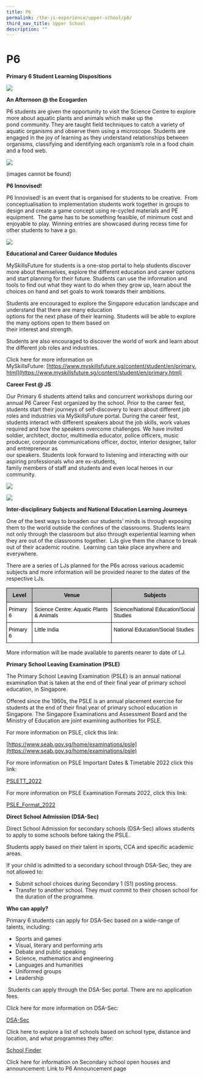 ```yaml
---
title: P6
permalink: /the-js-experience/upper-school/p6/
third_nav_title: Upper School
description: ""
---
```

# **P6**

**Primary 6 Student Learning Dispositions**

![](/images/13.png)

**An Afternoon @ the Ecogarden**

P6 students are given the opportunity to visit the Science Centre to explore more about aquatic plants and animals which make up the  
pond community. They are taught field techniques to catch a variety of aquatic organisms and observe them using  a microscope. Students are engaged in the joy of learning as they understand relationships between organisms, classifying and  identifying each organism’s role in a food chain and a food web.

![](/images/14.jpg)

(images cannot be found)

**P6 Innovised!**  

P6 Innovised! is an event that is organised for students to be creative.  From conceptualisation to implementation students work together in groups to design and create a game concept using re-cycled materials and PE equipment.  The game has to be something feasible, of minimum cost and enjoyable to play. Winning entries are showcased during recess time for other students to have a go.

![](/images/18.jpg)

**Educational and Career Guidance Modules**

MySkillsFuture for students is a one-stop portal to help students discover more about themselves, explore the  different education and career options and start planning for their future. Students can use the information and tools to find out what they want to do when they grow up, learn about the choices on hand and set goals to work towards their ambitions.

Students are encouraged to explore the Singapore education landscape and understand that there are many education  
options for the next phase of their learning. Students will be able to explore the many options open to them based on  
their interest and strength.

Students are also encouraged to discover the world of work and learn about the different job roles and industries.

Click here for more information on MySkillsFuture: [https://www.myskillsfuture.sg/content/student/en/primary.html](https://www.myskillsfuture.sg/content/student/en/primary.html)

**Career Fest @ JS**

Our Primary 6 students attend talks and concurrent workshops during our annual P6 Career Fest organized by the school. Prior to the career fest, students start their journeys of self-discovery to learn about different job roles and industries via MySkillsFuture portal. During the career fest, students interact with different speakers about the job skills, work values required and how the speakers overcome challenges. We have invited soldier, architect, doctor, multimedia educator, police officers, music producer, corporate communications officer, doctor, interior designer, tailor and entrepreneur as  
our speakers. Students look forward to listening and interacting with our aspiring professionals who are ex-students,  
family members of staff and students and even local heroes in our community.

![](/images/19.jpg)

![](/images/20.jpg)

**Inter-disciplinary Subjects and National Education Learning Journeys**

One of the best ways to broaden our students’ minds is through exposing them to the world outside the confines of the classrooms. Students learn not only through the classroom but also through experiential learning when they are out of the classrooms together.  LJs give them the chance to break out of their academic routine.  Learning can take place anywhere and everywhere.

There are a series of LJs planned for the P6s across various academic subjects and more information will be provided nearer to the dates of the respective LJs.



<table style="border-collapse:collapse;border-spacing:0" class="tg"><thead><tr><th style="background-color:#BFBFBF;border-color:#000000;border-style:solid;border-width:1px;color:#000000;font-family:Arial, sans-serif;font-size:14px;font-weight:bold;overflow:hidden;padding:10px 5px;text-align:center;vertical-align:top;word-break:normal">Level</th><th style="background-color:#BFBFBF;border-color:#000000;border-style:solid;border-width:1px;color:#000000;font-family:Arial, sans-serif;font-size:14px;font-weight:bold;overflow:hidden;padding:10px 5px;text-align:center;vertical-align:top;word-break:normal">Venue</th><th style="background-color:#BFBFBF;border-color:#000000;border-style:solid;border-width:1px;color:#000000;font-family:Arial, sans-serif;font-size:14px;font-weight:bold;overflow:hidden;padding:10px 5px;text-align:center;vertical-align:top;word-break:normal">Subjects</th></tr></thead><tbody><tr><td style="background-color:#FFF;border-color:#000000;border-style:solid;border-width:1px;color:#000000;font-family:Arial, sans-serif;font-size:14px;overflow:hidden;padding:10px 5px;text-align:left;vertical-align:top;word-break:normal">Primary 6</td><td style="background-color:#FFF;border-color:#000000;border-style:solid;border-width:1px;color:#000000;font-family:Arial, sans-serif;font-size:14px;overflow:hidden;padding:10px 5px;text-align:left;vertical-align:top;word-break:normal">Science Centre: Aquatic Plants &amp; Animals</td><td style="background-color:#FFF;border-color:#000000;border-style:solid;border-width:1px;color:#000000;font-family:Arial, sans-serif;font-size:14px;overflow:hidden;padding:10px 5px;text-align:left;vertical-align:top;word-break:normal">Science/National Education/Social Studies</td></tr><tr><td style="background-color:#FFF;border-color:#000000;border-style:solid;border-width:1px;color:#000000;font-family:Arial, sans-serif;font-size:14px;overflow:hidden;padding:10px 5px;text-align:left;vertical-align:top;word-break:normal">Primary 6</td><td style="background-color:#FFF;border-color:#000000;border-style:solid;border-width:1px;color:#000000;font-family:Arial, sans-serif;font-size:14px;overflow:hidden;padding:10px 5px;text-align:left;vertical-align:top;word-break:normal">Little India</td><td style="background-color:#FFF;border-color:#000000;border-style:solid;border-width:1px;color:#000000;font-family:Arial, sans-serif;font-size:14px;overflow:hidden;padding:10px 5px;text-align:left;vertical-align:top;word-break:normal">National Education/Social Studies</td></tr></tbody></table>
More information will be made available to parents nearer to date of LJ.


**Primary School Leaving Examination (PSLE)**

The Primary School Leaving Examination (PSLE) is an annual national examination that is taken at the end of their final year of primary school education, in Singapore.

Offered since the 1960s, the PSLE is an annual placement exercise for students at the end of their final year of primary school education in Singapore. The Singapore Examinations and Assessment Board and the Ministry of Education are joint examining authorities for PSLE.

For more information on PSLE, click this link: 

[https://www.seab.gov.sg/home/examinations/psle](https://www.seab.gov.sg/home/examinations/psle)  

For more information on PSLE Important Dates & Timetable 2022 click this link:

[](https://www.seab.gov.sg/docs/default-source/examination-timetable/2022psleexamtimetable.pdf)[](https://www.seab.gov.sg/docs/default-source/examination-timetable/2022psleexamtimetable.pdf)[PSLETT\_2022](https://www.seab.gov.sg/docs/default-source/examination-timetable/2022psleexamtimetable.pdf)

For more information on PSLE Examination Formats 2022, click this link: 

[](https://www.seab.gov.sg/home/examinations/psle/psle-formats-examined-in-2022)

[PSLE\_Format\_2022](https://www.seab.gov.sg/home/examinations/psle/psle-formats-examined-in-2022)

**Direct School Admission (DSA-Sec)**

Direct School Admission for secondary schools (DSA-Sec) allows students to apply to some schools before taking the PSLE.

Students apply based on their talent in sports, CCA and specific academic areas.

If your child is admitted to a secondary school through DSA-Sec, they are not allowed to:

* Submit school choices during Secondary 1 (S1) posting process.
* Transfer to another school. They must commit to their chosen school for the duration of the programme.

**Who can apply?**

Primary 6 students can apply for DSA-Sec based on a wide-range of talents, including:

* Sports and games
* Visual, literary and performing arts
* Debate and public speaking
* Science, mathematics and engineering
* Languages and humanities
* Uniformed groups
* Leadership

 Students can apply through the DSA-Sec portal. There are no application fees.

Click here for more information on DSA-Sec:

[](https://www.moe.gov.sg/secondary/dsa)

[](https://beta.moe.gov.sg/secondary/dsa/)

[](https://www.moe.gov.sg/secondary/dsa)[DSA-Sec](https://www.moe.gov.sg/secondary/dsa)  

Click here to explore a list of schools based on school type, distance and location, and what programmes they offer:

[](https://www.moe.gov.sg/schoolfinder)

[](https://beta.moe.gov.sg/schoolfinder/?journey=Secondary%20school&q=*&fq=school_journey_s%3A%22Secondary%20school%22&fq=admission_types_dsa_b%3A%20true&fl=id,school_name_t,slug_s,school_active_b,address_t,postal_code_s,affiliation_note_t,merger_school_notes_t,relocated_school_note_t&sort=school_name_s%20asc)

[School Finder](https://www.moe.gov.sg/schoolfinder)

Click here for information on Secondary school open houses and announcement: Link to P6 Announcement page